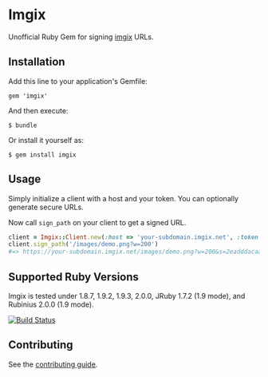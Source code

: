 # Imgix

Unofficial Ruby Gem for signing [imgix](http://imgix.com) URLs.


## Installation

Add this line to your application's Gemfile:

    gem 'imgix'

And then execute:

    $ bundle

Or install it yourself as:

    $ gem install imgix


## Usage

Simply initialize a client with a host and your token. You can optionally generate secure URLs.

Now call `sign_path` on your client to get a signed URL.

``` ruby
client = Imgix::Client.new(:host => 'your-subdomain.imgix.net', :token => 'your-token', :secure => true)
client.sign_path('/images/demo.png?w=200')
#=> https://your-subdomain.imgix.net/images/demo.png?w=200&s=2eadddacaa9bba4b88900d245f03f51e
```

## Supported Ruby Versions

Imgix is tested under 1.8.7, 1.9.2, 1.9.3, 2.0.0, JRuby 1.7.2 (1.9 mode), and Rubinius 2.0.0 (1.9 mode).

[![Build Status](https://travis-ci.org/soffes/imgix.png?branch=master)](https://travis-ci.org/soffes/imgix)


## Contributing

See the [contributing guide](Contributing.markdown).
